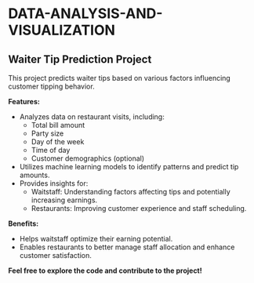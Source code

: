 # DATA-ANALYSIS-AND-VISUALIZATION
## Waiter Tip Prediction Project ️  

This project predicts waiter tips based on various factors influencing customer tipping behavior. 

**Features:**

* Analyzes data on restaurant visits, including:
    * Total bill amount
    * Party size
    * Day of the week
    * Time of day
    * Customer demographics (optional)
* Utilizes machine learning models to identify patterns and predict tip amounts.
* Provides insights for:
    * Waitstaff: Understanding factors affecting tips and potentially increasing earnings.
    * Restaurants: Improving customer experience and staff scheduling.

**Benefits:**

* Helps waitstaff optimize their earning potential.
* Enables restaurants to better manage staff allocation and enhance customer satisfaction.

**Feel free to explore the code and contribute to the project!**
